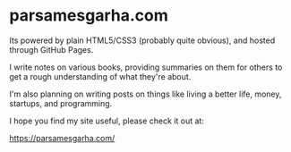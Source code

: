 # parsamesgarha.com

Its powered by plain HTML5/CSS3 (probably quite obvious), and hosted through GitHub Pages.

I write notes on various books, providing summaries on them for others to get a rough understanding of what they're about.

I'm also planning on writing posts on things like living a better life, money, startups, and programming.

I hope you find my site useful, please check it out at:

https://parsamesgarha.com/
